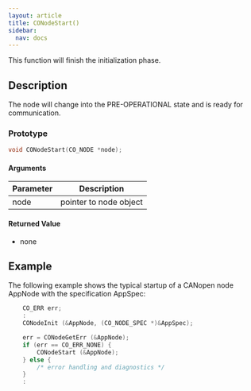 ```yaml
---
layout: article
title: CONodeStart()
sidebar:
  nav: docs
---
```


This function will finish the initialization phase.

<!--more-->

## Description

The node will change into the PRE-OPERATIONAL state and is ready for communication.

### Prototype

```c
void CONodeStart(CO_NODE *node);
```

#### Arguments

| Parameter | Description |
| --- | --- |
| node | pointer to node object |

#### Returned Value

- none

## Example

The following example shows the typical startup of a CANopen node AppNode with the specification AppSpec:

```c
    CO_ERR err;
    :
    CONodeInit (&AppNode, (CO_NODE_SPEC *)&AppSpec);

    err = CONodeGetErr (&AppNode);
    if (err == CO_ERR_NONE) {
        CONodeStart (&AppNode);
    } else {
        /* error handling and diagnostics */
    }
    :
```
